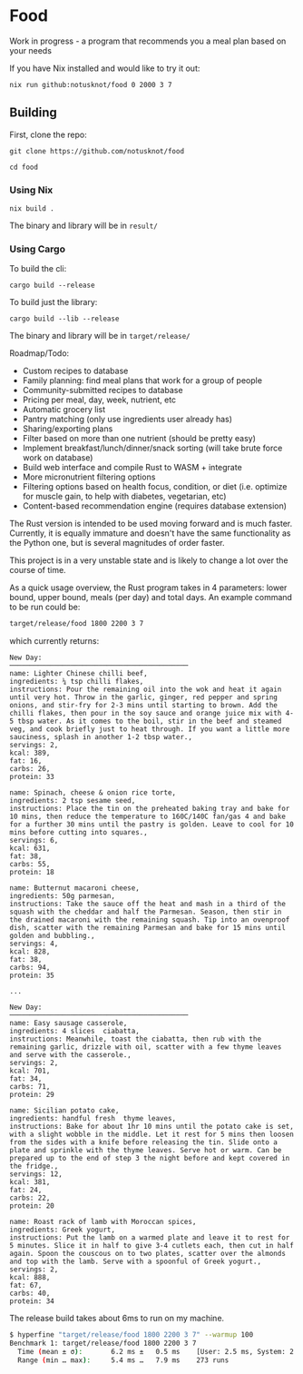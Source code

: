 # Food

Work in progress - a program that recommends you a meal plan based on your needs

If you have Nix installed and would like to try it out: 
```
nix run github:notusknot/food 0 2000 3 7
```

## Building

First, clone the repo:
```
git clone https://github.com/notusknot/food
```
```
cd food
```

### Using Nix

```
nix build .
```
The binary and library will be in `result/`

### Using Cargo

To build the cli:
```
cargo build --release
```

To build just the library:
```
cargo build --lib --release
```
The binary and library will be in `target/release/`

Roadmap/Todo:

- Custom recipes to database
- Family planning: find meal plans that work for a group of people
- Community-submitted recipes to database
- Pricing per meal, day, week, nutrient, etc
- Automatic grocery list
- Pantry matching (only use ingredients user already has)
- Sharing/exporting plans
- Filter based on more than one nutrient (should be pretty easy)
- Implement breakfast/lunch/dinner/snack sorting (will take brute force work on database)
- Build web interface and compile Rust to WASM + integrate
- More micronutrient filtering options
- Filtering options based on health focus, condition, or diet (i.e. optimize for muscle gain, to help
with diabetes, vegetarian, etc)
- Content-based recommendation engine (requires database extension) 

The Rust version is intended to be used moving forward and is much faster. Currently, it is equally immature and doesn't have the same functionality as the Python one, but is several magnitudes of order faster. 

This project is in a very unstable state and is likely to change a lot over the course of time.

As a quick usage overview, the Rust program takes in 4 parameters: lower bound, upper bound, meals (per day) and total days. An example command to be run could be:
```bash
target/release/food 1800 2200 3 7
```
which currently returns:
```
New Day:
────────────────────────────────────────────
name: Lighter Chinese chilli beef, 
ingredients: ¼ tsp chilli flakes, 
instructions: Pour the remaining oil into the wok and heat it again until very hot. Throw in the garlic, ginger, red pepper and spring onions, and stir-fry for 2-3 mins until starting to brown. Add the chilli flakes, then pour in the soy sauce and orange juice mix with 4-5 tbsp water. As it comes to the boil, stir in the beef and steamed veg, and cook briefly just to heat through. If you want a little more sauciness, splash in another 1-2 tbsp water., 
servings: 2, 
kcal: 389, 
fat: 16, 
carbs: 26, 
protein: 33

name: Spinach, cheese & onion rice torte, 
ingredients: 2 tsp sesame seed, 
instructions: Place the tin on the preheated baking tray and bake for 10 mins, then reduce the temperature to 160C/140C fan/gas 4 and bake for a further 30 mins until the pastry is golden. Leave to cool for 10 mins before cutting into squares., 
servings: 6, 
kcal: 631, 
fat: 38, 
carbs: 55, 
protein: 18

name: Butternut macaroni cheese, 
ingredients: 50g parmesan, 
instructions: Take the sauce off the heat and mash in a third of the squash with the cheddar and half the Parmesan. Season, then stir in the drained macaroni with the remaining squash. Tip into an ovenproof dish, scatter with the remaining Parmesan and bake for 15 mins until golden and bubbling., 
servings: 4, 
kcal: 828, 
fat: 38, 
carbs: 94, 
protein: 35

...

New Day:
────────────────────────────────────────────
name: Easy sausage casserole, 
ingredients: 4 slices  ciabatta, 
instructions: Meanwhile, toast the ciabatta, then rub with the remaining garlic, drizzle with oil, scatter with a few thyme leaves and serve with the casserole., 
servings: 2, 
kcal: 701, 
fat: 34, 
carbs: 71, 
protein: 29

name: Sicilian potato cake, 
ingredients: handful fresh  thyme leaves, 
instructions: Bake for about 1hr 10 mins until the potato cake is set, with a slight wobble in the middle. Let it rest for 5 mins then loosen from the sides with a knife before releasing the tin. Slide onto a plate and sprinkle with the thyme leaves. Serve hot or warm. Can be prepared up to the end of step 3 the night before and kept covered in the fridge., 
servings: 12, 
kcal: 381, 
fat: 24, 
carbs: 22, 
protein: 20

name: Roast rack of lamb with Moroccan spices, 
ingredients: Greek yogurt, 
instructions: Put the lamb on a warmed plate and leave it to rest for 5 minutes. Slice it in half to give 3-4 cutlets each, then cut in half again. Spoon the couscous on to two plates, scatter over the almonds and top with the lamb. Serve with a spoonful of Greek yogurt., 
servings: 2, 
kcal: 888, 
fat: 67, 
carbs: 40, 
protein: 34
```

The release build takes about 6ms to run on my machine.

```bash
$ hyperfine "target/release/food 1800 2200 3 7" --warmup 100
Benchmark 1: target/release/food 1800 2200 3 7
  Time (mean ± σ):       6.2 ms ±   0.5 ms    [User: 2.5 ms, System: 2.5 ms]
  Range (min … max):     5.4 ms …   7.9 ms    273 runs
```
